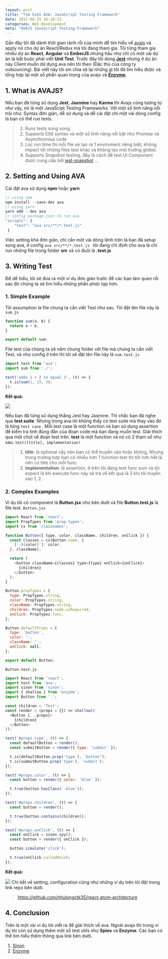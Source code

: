 ```yaml
---
layout: post
title: "Tìm hiểu AVA: JavaScript Testing Framework"
date: 2017-08-25 16:10:13
categories: Web Development
meta: "AVAJS JavaScript Testing Framework"
---
```

Gần đây tôi đã dành thời gian rảnh rỗi của mình để tìm hiểu về [avajs](https://github.com/avajs/ava) và apply nó cho dự án React/Redux mà tôi đang tham gia. Tôi từng tham gia nhiều dự án **React**, **Angular** và **EmberJS** nhưng hầu như chỉ có một vài dự án là bắt buộc phải viết **Unit Test**. Trước đây tôi dùng **[Jest](https://facebook.github.io/jest/docs/en/getting-started.html)** nhưng ở dự án này Client muốn dử dụng ava nên tôi theo (Đặc thù của công ty outsourcing). Bài viết này tôi xin chia sẽ lại những gì tôi đã tìm hiểu được và tổng hợp lại một số phần quan trọng của  avajs và **[Enzyme](airbnb.io/enzyme/docs/guides.html)**.

## 1. What is AVAJS?

Nếu bạn đã từng sử dụng **Jest**, **Jasmine** hay **Karma** thì Avajs cũng tương tự như vậy, nó là một JavaScipt Testing Frameworks. Với một số tính năng nỗi trội như. Syntax đơn giản, dễ sử dụng và dễ cài đặt chỉ một vài dòng config là bạn có thể run tests.
> 1. Runs tests song song.
> 1. Supports ES6 syntax và một số tính năng nổi bật như Promise và Asynchronous code
> 1. Lúc run time thì mỗi file sẽ tạo ra 1 enviroment riêng biệt, không impact tới những files test khác và không tạo môi trường global.
> 1. Supports Snapshot  testing, đây là cách để test UI Component được cung cấp bởi [jest-snapshot](https://facebook.github.io/jest/blog/2016/07/27/jest-14.html)
>  ...
## 2. Setting and Using AVA

Cài đặt ava sử dụng **npm** hoặc **yarn**
```javascript
// using npm
npm install --save-dev ava
// using yarn
yarn add --dev ava
// config package.json to run ava
"scripts": {
    "test": "ava src/**/*.test.js"
 }
```
Việc setting khá đơn giản, chỉ cần một vài dòng lệnh trên là bạn đã setup xong ava, ở config `ava src/**/*.test.js ` tôi đang chỉ định cho ava là chỉ run những file trong folder **src** và có đuôi là **.test.js**

## 3. Writing Test
Để dễ hiểu, tôi sẽ đưa ra một ví dụ đơn giản trước để các bạn làm quen rồi sau đó chúng ta sẽ tìm hiểu những phần phức tạp hơn.
### 1. Simple Example
Tôi assumption là file chung ta cần viết Test như sau. Tôi đặt tên file này là `sum.js`
```javascript
function sum(a, b) {
  return a + b;
}

export default sum;
```

File test của chúng ta sẽ nằm chung folder với file mà chúng ta cần viết Test, và như config ở trên thì tôi sẽ đặt tên file này là `sum.test.js`
```javascript
import test from 'ava';
import sum from './';

test('adds 1 + 2 to equal 3', (t) => {
  t.is(sum(1, 2), 3);
});
```
**Kết quả:**

![](https://viblo.asia/uploads/6ab69f7c-85bf-448e-9e6e-fb3f95144e20.png)

Nếu bạn đã từng sử dụng thằng Jest hay Jasmine. Thì chắc bạn đã nghe qua **test suite**. Nhưng trong ava tôi không thấy có test suite mà thay vào đó là từng `test case` . Mỗi test case là một function và bạn sử dụng assertion để kiểm tra tính đúng đắn của đoạn code mà bạn đang muốn test.
Giải thích qua một chút về đoạn test trên.
**test** là một function và nó có 2 tham số như sau. `test([title], implementation)`
> 1. **title**: là optional vậy nên bạn có thể truyền vào hoặc không, Nhưng trong trường hợp bạn có nhiều hơn 1 function test thì tốt hơn hết là nên có title cho mỗi func.
> 1. **implementation**: là assertion, ở trên tôi đang test func sum và tôi expect là khi execute func này sẽ trả về kết quả là 3 khi tôi truyền vào 1, 2.

### 2. Complex Examples
Ví dụ tôi có  component là **Button.jsx** như bên dưới và file **Button.test.js** là file test.
`Button.jsx`
```javascript
import React from 'react';
import PropTypes from 'prop-types';
import cx from 'classnames';

function Button({ type, color, className, children, onClick }) {
  const classes = cx(Button.name, {
    [`-${color}`]: color,
  }, className);

  return (
    <button className={classes} type={type} onClick={onClick}>
      {children}
    </button>
  );
}

Button.propTypes = {
  type: PropTypes.string,
  color: PropTypes.string,
  className: PropTypes.string,
  children: PropTypes.node.isRequired,
  onClick: PropTypes.func,
};

Button.defaultProps = {
  type: 'button',
  color: '',
  className: '',
  onClick: null,
};

export default Button;

```
`Button.test.js`
```javascript
import React from 'react';
import test from 'ava';
import sinon from 'sinon';
import { shallow } from 'enzyme';
import Button from '.';

const children = 'Test';
const render = (props = {}) => shallow((
  <Button {...props}>
    {children}
  </Button>
));

test('#props.type', (t) => {
  const defaultButton = render();
  const submitButton = render({ type: 'submit' });

  t.is(defaultButton.prop('type'), 'button');
  t.is(submitButton.prop('type'), 'submit');
});

test('#props.color', (t) => {
  const button = render({ color: 'blue' });

  t.true(button.hasClass('-blue'));
});

test('#props.children', (t) => {
  const button = render();

  t.true(button.contains(children));
});

test('#props.onClick', (t) => {
  const onClick = sinon.spy();
  const button = render({ onClick });

  button.simulate('click');

  t.true(onClick.calledOnce);
});

```

**Kết quả:**

![](https://viblo.asia/uploads/2efdf571-7a4f-46eb-8039-13d70171d704.png)
Chi tiết về setting, configuration cũng như những ví dụ trên tôi đặt trong link repo bên dưới.
> https://github.com/nhulongctk35/react-atom-architecture
## 4. Conclusion
Trên là một vài ví dụ tôi viết ra để giải thích về ava. Ngoài avajs thì trong ví dụ tôi còn sử dụng thêm một số test utils như **Spies** và **Enzyme**. Các bạn có thể tìm hiểu thêm thông qua link bên dưới.
1. [Sinon](http://sinonjs.org/)
2. [Enzyme](http://airbnb.io/enzyme/docs/api/)

